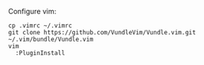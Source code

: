 Configure vim:
```
cp .vimrc ~/.vimrc
git clone https://github.com/VundleVim/Vundle.vim.git ~/.vim/bundle/Vundle.vim
vim
  :PluginInstall
```
